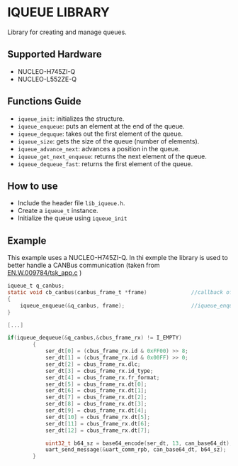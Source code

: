 # IQUEUE LIBRARY

Library for creating and manage queues.

## Supported Hardware

- NUCLEO-H745ZI-Q
- NUCLEO-L552ZE-Q

## Functions Guide

- `iqueue_init`: initializes the structure.
- `iqueue_enqueue`: puts an element at the end of the queue.
- `iqueue_dequque`: takes out the first element of the queue.
- `iqueue_size`: gets the size of the queue (number of elements).
- `iqueue_advance_next`: advances a position in the queue.
- `iqueue_get_next_enqueue`: returns the next element of the queue.
- `iqueue_dequeue_fast`: returns the first element of the queue.


## How to use

- Include the header file `lib_iqueue.h`.
- Create a `iqueue_t` instance.
- Initialize the queue using `iqueue_init`
   

## Example

This example uses a NUCLEO-H745ZI-Q. In thi exmple the library is used to better handle a CANBus communication (taken from [EN.W.009784/tsk_app.c](https://github.com/energicamotor/EN.W.009784/blob/main/stm-source-code/CM7/AppCode/tsk_app.c) )
```C
iqueue_t q_canbus;  
static void cb_canbus(canbus_frame_t *frame)              //callback of a receiving CAN-Bus frame
{
	iqueue_enqueue(&q_canbus, frame);                     //iqueue_enqueue() is taking two args: 1. iqueue handler of the CAN-Bus
}

[...]

if(iqueue_dequeue(&q_canbus,&cbus_frame_rx) != I_EMPTY)
		{
			ser_dt[0] = (cbus_frame_rx.id & 0xFF00) >> 8;
			ser_dt[1] = (cbus_frame_rx.id & 0x00FF) >> 0;
			ser_dt[2] = cbus_frame_rx.dlc;
			ser_dt[3] = cbus_frame_rx.id_type;
			ser_dt[4] =	cbus_frame_rx.fr_format;
			ser_dt[5] = cbus_frame_rx.dt[0];
			ser_dt[6] = cbus_frame_rx.dt[1];
			ser_dt[7] = cbus_frame_rx.dt[2];
			ser_dt[8] = cbus_frame_rx.dt[3];
			ser_dt[9] = cbus_frame_rx.dt[4];
			ser_dt[10] = cbus_frame_rx.dt[5];
			ser_dt[11] = cbus_frame_rx.dt[6];
			ser_dt[12] = cbus_frame_rx.dt[7];

			uint32_t b64_sz = base64_encode(ser_dt, 13, can_base64_dt);
			uart_send_message(&uart_comm_rpb, can_base64_dt, b64_sz);
		}
```

